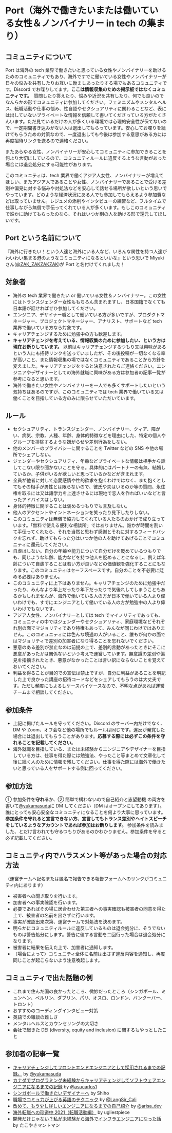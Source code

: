 # Port（海外で働きたいまたは働いている女性＆ノンバイナリー in tech の集まり）

## コミュニティについて

Port は海外の tech 業界で働きたいと思っている女性やノンバイナリーを助けるためのコミュニティでもあり、海外ですでに働いている女性やノンバイナリーが日々の悩みを共有したりお互いに励ましあったりする場でもあるコミュニティです。Discord でお喋りしてます。**ここは情報収集のための掲示板ではなくコミュニティです。**　質問したり答えたり、悩みや近況を共有したり、何でも良いのでなんらかの形でコミュニティに参加してください。フェミニズムやメンタルヘルス、転職活動や仕事の悩み、性自認やセクシュアリティに関わることなど、表には出していないプライベートな情報を信頼して書いてくださっている方がたくさんいます。ただ見ているだけの人が多くいる環境では心理的安全性が保てないので、一定期間書き込みがない人は退出してもらっています。安心してお喋りを続けてもらうための対策なので、一度退出しても今後は参加する意思がある方には再度招待リンクを送るので連絡ください。

またあらゆる女性、ノンバイナリーが安心してコミュニティに参加できることを何より大切にしているので、コミュニティルールに違反するような言動があった場合には退会処分にする可能性があります。

このコミュニティは、tech 業界で働くアジア人女性、ノンバイナリーが増えてほしい、またアジア人であることや女性、ノンバイナリーであることで受ける差別や偏見に対する悩みや対処法などを安心して話せる場所が欲しいという思いでやっています。どのような経済状況にある人でも参加してもらえるよう参加費などは取っていません。レジュメの添削やインタビューの練習など、フルタイムで仕事しながら無償で手伝ってくれている人が多くいます。もしこのコミュニティで誰かに助けてもらったのなら、それはいつか別の人を助ける形で還元してほしいです。

## Port という名前について

『海外に行きたい！という人達と海外にいる人など、いろんな属性を持つ人達がわいわい集まる港のようなコミュニティになるといいな』という思いで Miyuki さん([@ZAK_ZAKZAKZAK](https://twitter.com/ZAK_ZAKZAKZAK))が Port と名付けてくれました！

## 対象者

- 海外の tech 業界で働きたい or 働いている女性＆ノンバイナリー。この女性にはトランスジェンダー女性ももちろん含まれますし、日本国籍でなくても日本語が話せればぜひ参加してください。
- エンジニア、デザイナー職として働いている方が多いですが、プロダクトマネージャー、プロジェクトマネージャー、アナリスト、サポートなど tech 業界で働いている方なら対象です。
- キャリアチェンジするために勉強中の方も歓迎します。
- **キャリアチェンジを考えている、情報収集のために参加したい、という方は現在お断りしています。** 以前はキャリアチェンジするつもり又は興味があるという人にも招待リンクを送っていましたが、その後投稿が一切なくなる率が高いこと、また情報収集の場ではなくコミュニティであることから方針を変えました。キャリアチェンジをすると決意されたらご連絡ください。エンジニアやデザイナーとしての海外就職に興味がある方は参加者の記事一覧が参考になると思います。
- 海外で働きたい女性やノンバイナリーを一人でも多くサポートしたいという気持ちはあるのですが、このコミュニティでは tech 業界で働いている又は働くことを目指している方のみに限らせていただいています。

## ルール

- セクシュアリティ、トランスジェンダー、ノンバイナリー、クィア、障がい、病気、宗教、人種、年齢、身体的特徴などを理由にした、特定の個人やグループを排除するような嫌がらせや差別行為をしない。
- 他のメンバーのプライバシーに関することを Twitter などの SNS や他の場所でシェアしない。
- ジェンダーやセクシュアリティ、年齢などプライベートな情報は相手から話してこない限り聞かないことを守る。具体的にはパートナーの有無、結婚しているか、子供がいるか欲しいと思っているかなどが含まれます。
- 全員が他者に対して恋愛感情や性的欲求を抱くわけではなく、また抱くとしてもその相手が男性とは限らないので、彼氏や夫はいるのか等の質問、永住権を取るには又は語学力を上達させるには現地で恋人を作ればいいなどと言ったアドバイスはしない。
- 身体的特徴に関することは褒めるつもりでも言及しない。
- 他人のアクセントやイントネーションを笑ったり見下したりしない。
- このコミュニティは無償で協力してくれている人たちのおかげで成り立っています。「無料で使える便利な相談所」ではありません。誰かが時間を割いて手伝ってくれたら、それを当然と思わず感謝とそれに対するフィードバックを忘れず、助けてもらった分はいつか他の人を助けてあげることでコミュニティに還元してください。
- 自虐はしない。自分の年齢や能力について自分だけを貶めているつもりでも、同じような年齢、能力などを持つ他人を貶めることになるし、例えば年齢について自虐することは若い方が良いなどの価値観を強化することにもなります。このコミュニティはセーフスペースです。自分のことを不必要に貶める必要はありません。
- このコミュニティに上下はありません。キャリアチェンジのために勉強中だったり、みんなより年上だったり年下だったりで気後れしてしまうこともあるかもしれませんが、海外で働いている人の方が日本で働いている人より偉いわけでも、すでにエンジニアとして働いている人の方が勉強中の人より偉いわけでもないです。
- アジア人女性、ノンバイナリーとしては tech でマイノリティであっても、コミュニティの中ではジェンダーやセクシュアリティ、家庭環境などそれぞれ別の面でマジョリティであり特権もあって、みんなが同じわけではありません。このコミュニティには色んな境遇の人がいること、誰もが何かの面ではマジョリティで差別の加害者になり得ることを忘れないでください。
- 悪意のある差別が禁止なのは前提の上で、差別的言動があったときにそこに悪意があったかは関係ないという考えで運営しています。無意識の差別や偏見を指摘されたとき、悪意がなかったことは言い訳にならないことを覚えておいてください。
- 利益を得ることが目的での宣伝は禁止ですが、自分に利益があることを明記した上で良かった講座の招待コードなどをシェアしてもらうのは大丈夫です。ただし頻度にもよるしケースバイケースなので、不明な点があれば運営チームまで相談してください。

## 参加条件

- 上記に掲げたルールを守ってください。Discord のサーバー内だけでなく、DM や Zoom、オフ会など他の場所でもルールは同じです。違反が発覚した場合には退出してもらうことがあります。**応募する際には必ずこの条件を守れることを記載してください**。
- 海外就職を目指している、または未経験からエンジニアやデザイナーを目指している方は、仕事を得た際には勉強法、やったこと等まとめて文章化して後に続く人のために情報を残してください。仕事を得た際には海外で働きたいと思っている人をサポートする側に回ってください。

## 参加方法

① 参加条件を**守れる**か、② 簡単で構わないので自己紹介と志望動機 の両方を書いて[@yukamasuda](https://twitter.com/yukamasuda)に DM してください（DM はオープンにしてあります）。誰にとっても安心安全なコミュニティになることを何より大事に思っています。**参加条件を守れると宣言できない方、宣言してもトランス差別やヘイトスピーチをしているようなアカウントであれば参加はお断りします。** 参加条件を読みました、とだけ言われても守るつもりがあるのかわかりません。参加条件を守ると必ず記載してください。

## コミュニティ内でハラスメント等があった場合の対応方法

（運営チームへ記名または匿名で報告できる報告フォームへのリンクがコミュニティ内にあります）

- 被害者への聞き取りを行います。
- 加害者への事実確認を行います。
- 必要であればその場に居合わせた第三者への事実確認も被害者の同意を得た上で、被害者の名前を出さずに行います。
- 事実が確認出来次第、運営チームで対処法を決めます。
- 明らかにコミュニティルールに違反しているものは退会処分に、そうでないものは警告処分にします。警告に値する言動を二回行った場合は退会処分になります。
- 被害者に結果を伝えた上で、加害者に通知します。
- （場合によって）コミュニティ全体に名前は出さず違反内容を通知し、再度同じことが起こらないよう注意喚起します。

## コミュニティで出た話題の例

- これまで住んだ国の良かったところ、微妙だったところ（シンガポール、ミュンヘン、ベルリン、ダブリン、パリ、オスロ、ロンドン、バンクーバー、トロント）
- おすすめのコーディングインタビュー対策
- 英語での雑談の難しさ
- メンタルヘルスとカウンセリングの大切さ
- 会社で起きた DEI (diversity, equity and inclusion) に関するもやっとしたこと

## 参加者の記事一覧

- [キャリアチェンジしてフロントエンドエンジニアとして採用されるまでの記録。](https://note.com/y_ukyk/n/n577cd5a78953) by [@yukamasuda](https://twitter.com/yukamasuda)
- [カナダでプログラミング未経験からキャリアチェンジしてソフトウェアエンジニアになるまでの記録](https://note.com/asucarlos/n/nd2255e5a3da6) by [@asucarlos1](https://twitter.com/asucarlos1)
- [シンガポールで働きたいデザイナーへ](https://note.com/shihoasada/n/n48680fb2ef1d?nt=like_9298) by Shiho
- [職場でコミュ力が上がる英語のテクニック](https://note.com/noot/n/ncd3a46c399db) by [@LangSir_Cali](https://twitter.com/LangSir_Cali)
- [改めて、もう少し詳しいエンジニアになるまでの自己紹介](https://note.com/frontendlifeinde/n/n08d35f0e57c1) by [@arisa_dev](https://twitter.com/arisa_dev)
- [海外転職への珍道中 2021（転職活動編）](https://ugliestpiece.hatenablog.com/entry/2021/09/26/031845) by ugliestpiece
- [開発だけじゃない？私が未経験から海外でインフラエンジニアになった話](https://note.com/mikan_study_aus/n/n7ff1a78c3e20) by たこやきマントマン
